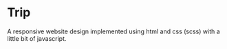 # Trip
A responsive website design implemented using html and css (scss) with a little bit of javascript.
